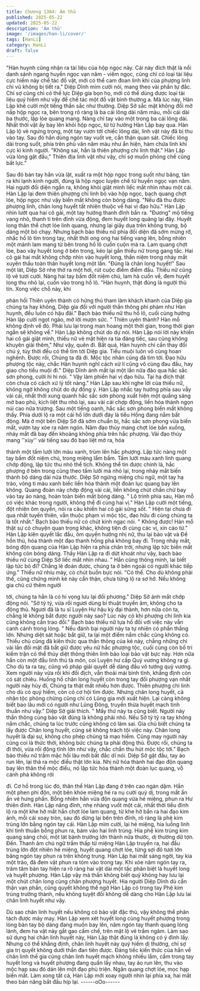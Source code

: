 ```yaml
---
title: Chương 1384: Ám thủ
published: 2025-05-22
updated: 2025-05-22
description: 'Ám thủ'
image: '/images/han-li/cover/'
tags: [HanLi]
category: HanLi
draft: false
---
```


"Hàn huynh cũng nhận ra tài liệu của hộp ngọc này. Cái này đích
thật là nổi danh sánh ngang huyền ngọc vạn năm - viêm ngọc,
cũng chỉ có loại tài liệu cực hiếm này chế tác đồ vật, mới có thể
cam đoan linh khí của phượng linh chi vũ không bị tiết ra." Diệp
Dĩnh mỉm cười nói, mang theo vài phần tự đắc.
Chỉ sợ cũng chỉ có thế lực Diệp gia bọn họ, mới có thể dùng được
loại tài liệu quý hiếm như vậy để chế tác một đồ vật bình thường
a.
Mà lúc này, Hàn Lập khẽ cười một tiếng thần sắc như thường.
Diệp Sở sắc mặt không đổi mở nắp hộp ngọc ra, bên trong rõ
ràng là ba cái lông dài năm màu, mỗi cái dài ba thước, lập lòe
quang mang.
Nàng chỉ tay vào một trong ba cái lông dài.
Nhất thời vật ấy bay lên khỏi hộp ngọc, từ từ hướng Hàn Lập bay
qua.
Hàn Lập lộ vẻ ngưng trọng, một tay vươn tới chiếc lông dài, linh
vật này đã bị thu vào tay.
Sau đó hắn dùng ngón tay vuốt ve, cẩn thận quan sát.
Chiếc lông dài trong suốt, phía trên phù văn năm màu như ẩn
hiện, hàm chứa linh khí cực kì kinh người.
"Không sai, hẳn là thiên phượng chi linh thật." Hàn Lập vừa lòng
gật đầu," Thiên địa linh vật như vậy, chỉ sợ muốn phỏng chế cũng
bất lực."

Sau đó bàn tay hắn vừa lật, xuất ra một hộp ngọc trong suốt như
băng, tản ra khí lạnh kinh người, đúng là hộp ngọc luyện chế từ
huyền ngọc vạn năm.
Hai người đối diện ngẩn ra, không khỏi giật mình liếc mắt nhìn
nhau một cái.
Hàn Lập lại đem thiên phượng chi linh bỏ vào hộp ngọc, bạch
quang chợt lóe, hộp ngọc như vậy biến mất không còn bóng
dáng.
"Nếu đã thu được phượng linh, chân long huyết tất nhiên thuộc về
hai vị đạo hữu." Hàn Lập nhìn lướt qua hai cô gái, một tay hướng
thanh đỉnh bắn ra.
"Đương" mộ tiếng vang nhỏ, thanh ti trên đỉnh vừa động, đem
huyết long quăng lại đây.
Huyết long thân thể chợt lóe linh quang, nhưng lại giãy dụa trên
không trung, bộ dáng một bỏ chạy.
Nhưng bạch bào thiếu nữ phía đối diện đã sớm mừng rỡ, nhấc hồ
lô tím trong tay, nhất thời ong ong hai tiếng vang lên, bỗng nhiên
một mảnh lam mang từ bên trong hồ lô cuồn cuộn mà ra.
Lam quang chợt lóe, bao vây huyết long ở bên trong, kéo lại gần
thiếu nữ trong gang tấc.
Hai cô gái hai mắt không chớp nhìn vào huyết long, thần niệm
trong nháy mắt xuyên thấu toàn thân huyết long một lần.
"Đúng là chân long huyết!" Sau một lát, Diệp Sở nhẹ thở ra một
hơi, rút cuộc điểm điểm đầu.
Thiếu nữ cũng lộ vẻ tươi cười.
Nàng hai tay bấm đốt niệm chú, lam hà cuốn về, đem huyết long
thu nhỏ lại, cuốn vào trong hồ lô.
"Hàn huynh, thật đúng là người thủ tín. Xong việc chỗ này, khi

phản hồi Thiên uyên thành có hứng thú tham làm khách khanh
của Diệp gia chúng ta hay không, Diệp gia đối với người thần
thông phi phàm như Hàn huynh, đều luôn có hậu đãi." Bạch bào
thiếu nữ thu hồ lô, cuối cùng hướng Hàn lập cười ngọt ngào, mở
lời mượn sức.
" Thiên uyên thành? Hàn mỗ không định về đó. Phải lưu lại trong
man hoang một thời gian, trong thời gian ngắn sẽ không về." Hàn
Lập không chút do dự nói.
Hàn Lập nói lời này khiến hai cô gái giật mình, thiếu nữ vẻ mặt
hiện ra tia đáng tiếc, sau cũng không khuyên giải thêm," Như vậy,
quên đi. Bất quá, Hàn huynh chỉ cần thay đổi chú ý, tùy thời đều
có thể tìm tới Diệp gia. Tiểu muội luôn vô cùng hoan nghênh.
Được rồi, Chúng ta đã đi. Mộc tộc nhân cũng đã tìm tới. Đạo hữu
phượng tộc này, chắc Hàn huynh nghĩ cách xử lí cũng vô cùng
đau đầu, hay giao cho tiểu muội đi." Diệp Dĩnh ánh mắt lại một lần
nữa đảo qua hắc sắc sơn phong, cười hì hì nói.
" Vậy làm phiền hai vị đạo hữu. Tại hạ đích thật còn chưa có cách
xử lý tốt nàng." Hàn Lập sau khi nghe lời của thiếu nữ, không ngờ
không chút do dự đồng ý.
Hàn Lập nhấc tay hướng phía sau vẫy vài cái, nhất thời xung
quanh hắc sắc sơn phong xuất hiện một quầng sáng mờ bao phủ,
kịch liệt thu nhỏ lại, sau vài cái chợp động, liền hóa thành ngọn
núi cao nửa trượng.
Sau một tiếng oanh, hắc sắc sơn phong biến mất không thấy.
Phía dưới lộ ra một cái hố lớn dưới đáy là tiểu Hồng đang nằm
bất động.
Mà ở một bên Diệp Sở đã sớm chuẩn bị, hắc sắc sơn phong vừa
biến mất, vươn tay xòe ra năm ngón.
Năm đạo thúy mang chợt lóe bắn xuống, nháy mắt đã bay đến
khoảng không phía trên hắc phượng.
Vài đạo thúy mang ''xùy'' vài tiếng sau đó bạo liệt mở ra, hóa

thành một tấm lưới lớn màu xanh, trùm lên hắc phượng.
Lập tức nàng một tay bấm đốt niệm chú, trong miệng lẩm bẩm.
Tấm lưới màu xanh linh quang chớp động, lập tức thu nhỏ thể
tích. Không thể tin được chính là, hắc phượng ở bên trong cũng
theo tấm lưới mà nhỏ lại, trong nháy mắt biến thành bộ dáng dài
nửa thước.
Diệp Sở ngừng miệng chú ngữ, một tay hạ trảo, võng ti màu xanh
biếc liền hóa thành một đoàn lục quang bay lên không.
Quang đoàn này chớp động vài cái, liền không chút chần chừ bay
vào tay áo nàng, hoàn toàn biến mất bóng dáng.
" Lộ trình phía sau, Hàn mỗ có việc khác trong người, không thể
đi cùng hai vị." Hàn Lập cười một tiếng, đột nhiên ôm quyền, nói
ra câu khiến hai cô gái sửng sốt.
" Hiện tại chưa đi qua nhất tuyến thiên, vẫn thuộc phạm vi mộc
tộc, đạo hữu đi cùng chúng ta là tốt nhất." Bạch bào thiếu nữ có
chút kinh ngạc nói.
" Không được! Hàn mỗ thật sự có chuyện quan trọng khác, không
tiện đi cùng các vị, xin cáo từ." Hàn Lập kiên quyết lắc đầu, ôm
quyền hướng nhị nữ, thu lại bảo vật và Đề hồn thú, hóa thành một
đạo thanh hồng phá không bay đi.
Trong nháy mắt, bóng độn quang của Hàn Lập hiện ra phía chân
trời, nhưng lập tức biến mất không còn bóng dáng.
Thấy Hàn Lập ra đi dứt khoát như vậy, bạch bào thiếu nữ cùng
Diệp Sở liếc mắt nhìn nhau.
" Hắn cũng thông minh, lai biết lập tức bỏ đi? Chẳng lẽ đoán
được, chúng ta ở bên ngoài có người khác tiếp ứng." Thiếu nữ
nhíu mày, có chút buồn bực nói.
"Có thể. Cho dù không phải thế, cũng chứng minh kẻ này cẩn
thận, chưa từng lộ ra sơ hở. Nếu không gia chủ cử thêm người

tới, chúng ta hẳn là có hi vọng lưu lại đối phương." Diệp Sở ánh
mắt chớp động nói.
"Sở tỷ tỷ, vừa rồi ngươi dùng bí thuật truyền âm, không cho ta
động thủ. Ngươi đã là tu sĩ Luyện Hư hậu kỳ đại thành, hơn nữa
còn ta, chẳng lẽ không bắt được người này sao? Lúc này có khi
phượng chi linh kia cũng không cần trao đổi." Bạch bào thiếu nữ
tựa hồ đối với việc này vẫn canh cánh trong lòng.
" Nếu đánh bại người này ta tự nhiên có phần thắng lớn. Nhưng
diệt sát hoặc bắt giữ, ta lại một điểm nắm chắc cũng không có.
Thiếu chủ cũng đã kiên thức qua thần thông của kẻ này, chẳng
những chỉ vài lần đối mặt đã bắt giữ được yêu nữ hắc phượng tộc,
cuối cùng còn bố trí kiếm trận có thể thủy diệt thông thiên linh bảo
loại bảo vật bực này. Hơn nữa hắn còn một đầu linh thú tà môn,
coi Luyện hư cấp Quỷ vương không ra gì. Cho dù ta ra tay, cũng
vô pháp giải quyết dễ dàng đầu vô tướng quỷ vương. Xem người
này vừa rồi khi đối địch, vẫn thoải mái bình tĩnh, khẳng định còn
có sát chiêu. Huống hồ chân long huyết còn trong tay đối phượng
vạn nhất người này hủy đi, Chúng ta thật mất nhiều hơn được.
Thiên phượng chi linh cho dù có quý hiếm, còn có cơ hội tìm
được. Nhưng chân long huyết, cả nhân tộc phỏng chừng cũng chỉ
có Lũng gia mới xuất hiện. Lại càng không biết bao lâu mới có
người như Lũng Đông, truyền thừa huyết mạch tinh thuần như
vậy." Diệp Sở giải thích.
" Mấy thứ này ta cũng biết. Người này thần thông cùng bảo vật
đúng là không phải nhỏ. Nếu Sở tỷ tỷ ra tay không nắm chắc,
chúng ta lúc trước cũng không có làm sai. Gia chủ biết chúng ta
lấy được Chân long huyết, cũng sẽ không trách tội việc này. Chân
long huyết là đại sự, không cho phép chúng tá mạo hiểm. Cũng
may người này cũng coi là thức thời, không bức chúng ta phải
động thủ. Được rồi, chúng ta đi thôi, vừa rồi động tĩnh lớn như vậy,
chắc chắn thu hút mộc tộc tới." Bạch bào thiếu nữ trầm mặc hồi
lâu mới bất đắc dĩ nói.
Diệp Sở gật đầu, tay áo run lên, lại thả ra mộc điểu thật lớn kia.
Nhị nữ hóa thành hai đạo độn quang bay lên thân thể mộc điểu,
nó lập tức hóa thành một đoàn lục quang, vỗ cánh phá không rời

đi.
Cơ hồ trong lúc đó, thân thể Hàn Lập đang ở trên cao ngàn dặm.
Hắn một phen phi độn, một bên khóe miệng hé ra nụ cười quỷ dị,
trong mắt ẩn ẩn vẻ hưng phấn.
Bỗng nhiên hắn vừa độn quang vừa hé miệng, phun ra Hư thiên
đỉnh.
Hàn Lập nâng đỉnh, nhẹ nhàng vuốt một cái, nhất thời tiểu đỉnh lộ
ra một khe hở mắt hắn chợt lóe lam quang, từ khe hở bắn ra hai
đạo kim ảnh, mỗi cái xoay tròn, sau đó dừng lại bên trên đỉnh, rõ
ràng là phệ kim trùng lớn bằng ngón tay cái.
Hàn Lập mỉm cười, lại hé miệng, hia luồng linh khí tinh thuần
bỗng phun ra, bám vào hai linh trùng.
Hia phệ kim trùng kim quang sáng chói, một lát bành trướng lớn
thành nửa thước, dị thường dữ tợn.
Đến.
Thanh âm chú ngữ trầm thấp từ miệng Hàn Lập truyền ra, hai đầu
trùng lớn đột nhiên hé miệng, huyết quang chợt lóe, từng sợi đỏ
tươi lớn băng ngón tay phun ra trên không trung.
Hàn Lập hai mắt sáng ngời, tay kia một trảo, đã đem vật phun ra
tóm vào trong tay.
Khi xòe năm ngón tay ra, trâm tâm bàn tay hiện ra rõ ràng hai vật
dài một tấc phân biệt là huyết long và huyết phượng.
Hàn Lập vậy mà thần không biết quỷ không hay lưu lại một chút
chân long cùng chân phượng huyết.
Hia người Diệp Dĩnh dù cẩn thận vạn phần, cũng quyết không thể
ngờ Hàn Lập có trong tay Phệ kim trùng trưởng thành, nếu không
tuyệt đối không dễ dàng cho Hàn Lập lưu lai chân linh huyết như
vậy.

Dù sao chân linh huyết nếu không có bảo vật đặc thù, vậy không
thể phân tách được mảy may.
Hàn Lập xem xét huyết long cùng huyết phượng trong lòng bàn
tay bộ dáng đang muốn bay lên, năm ngón tay thanh quang lóng
lánh, đem ha vật này gắt gao cấm chế, trên mặt lộ vẻ trầm ngâm.
Làm sao sử dụng hai chân linh huyết này, Hàn Lập thật đúng là
không có ý đinh lấy. Nhưng có thể khẳng định, chân linh huyết
này quý hiếm dị thường, chỉ sợ gia trị quyết không dưới thần đan
tiên được.
Đáng tiếc kiến thức của hắn về chân linh thế gia cùng chân linh
huyết mạch không nhiều lắm, cầm trong tay huyết long và huyết
phượng đang quấn lấy nhau, tay áo run lên, thu vào mộc hạp sau
đó dán lên một đạo phù triện.
Ngân quang chợt lóe, mọc hạp biến mất.
Làm xong tất cả, Hàn Lập mới xoay người nhìn lại phía xa, hai
mắt theo bản năng bắt đầu híp lại.
------oOo------

